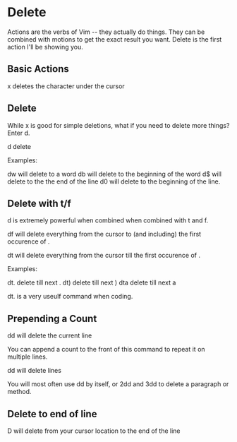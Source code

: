 # Delete

Actions are the verbs of Vim -- they actually do things. They can be
combined with motions to get the exact result you want. Delete is the first
action I'll be showing you.

## Basic Actions

x deletes the character under the cursor

## Delete

While x is good for simple deletions, what if you need to delete more
things? Enter d.

d<motion> delete

Examples:

dw will delete to a word
db will delete to the beginning of the word
d$ will delete to the the end of the line
d0 will delete to the beginning of the line.

## Delete with t/f

d is extremely powerful when combined when combined with t and f.

df<character> will delete everything from the cursor to (and including) the
first occurence of <character>.

dt<character> will delete everything from the cursor till the first
occurence of <character>.

Examples:

dt. delete till next .
dt) delete till next )
dta delete till next a

dt. is a very useulf command when coding.

## Prepending a Count

dd will delete the current line

You can append a count to the front of this command to repeat it on
multiple lines.

<count>dd will delete <count> lines

You will most often use dd by itself, or 2dd and 3dd to delete a paragraph
or method.

## Delete to end of line

D will delete from your cursor location to the end of the line
